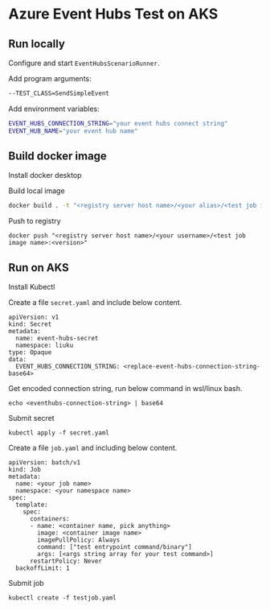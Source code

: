 # Azure Event Hubs Test on AKS

## Run locally

Configure and start `EventHubsScenarioRunner`.

Add program arguments:

```sh
--TEST_CLASS=SendSimpleEvent
```

Add environment variables:

```sh
EVENT_HUBS_CONNECTION_STRING="your event hubs connect string" 
EVENT_HUB_NAME="your event hub name"
```


## Build docker image

Install docker desktop

Build local image
```sh
docker build . -t "<registry server host name>/<your alias>/<test job image name>:<version>"
```

Push to registry
```shell
docker push "<registry server host name>/<your username>/<test job image name>:<version>"
```

## Run on AKS
Install Kubectl

Create a file `secret.yaml` and include below content.

```shell
apiVersion: v1
kind: Secret
metadata:
  name: event-hubs-secret
  namespace: liuku
type: Opaque
data:
  EVENT_HUBS_CONNECTION_STRING: <replace-event-hubs-connection-string-base64>
```

Get encoded connection string, run below command in wsl/linux bash.
```shell
echo <eventhubs-connection-string> | base64
```


Submit secret 

```shell
kubectl apply -f secret.yaml
```

Create a file `job.yaml` and including below content.

```shell
apiVersion: batch/v1
kind: Job
metadata:
  name: <your job name>
  namespace: <your namespace name>
spec:
  template:
    spec:
      containers:
      - name: <container name, pick anything>
        image: <container image name>
        imagePullPolicy: Always
        command: ["test entrypoint command/binary"]
        args: [<args string array for your test command>]
      restartPolicy: Never
  backoffLimit: 1
```

Submit job

```shell
kubectl create -f testjob.yaml
```